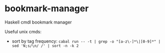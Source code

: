 # bookmark-manager
Haskell cmdl bookmark manager

Useful unix cmds:
* sort by tag frequency: `cabal run -- -t | grep -o "[a-z\-]*\|[0-9]*" | sed 'N;s/\n/ /' | sort -n -k 2`
